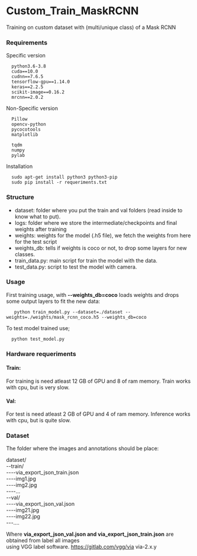 # Custom_Train_MaskRCNN

Training on custom dataset with (multi/unique class) of a Mask RCNN

### Requirements 
Specific version
```
  python3.6-3.8
  cuda==10.0
  cudnn==7.6.5
  tensorflow-gpu==1.14.0
  keras==2.2.5
  scikit-image==0.16.2
  mrcnn==2.0.2
```
Non-Specific version

```
  Pillow
  opencv-python
  pycocotools
  matplotlib
  
  tqdm
  numpy
  pylab
```
Installation

```
  sudo apt-get install python3 python3-pip
  sudo pip install -r requeriments.txt
```


### Structure
- dataset: folder where you put the train and val folders (read inside to know what to put).
- logs: folder where we store the intermediate/checkpoints and final weights after training
- weights: weights for the model (.h5 file), we fetch the weights from here for the test script
- weights_db: tells if weights is coco or not, to drop some layers for new classes.
- train_data.py: main script for train the model with the data.
- test_data.py: script to test the model with camera.

### Usage 
First training usage, with **--weights_db=coco** loads weights and drops some output layers to fit the new data:
```
   python train_model.py --dataset=./dataset --weights=./weights/mask_rcnn_coco.h5 --weights_db=coco
```
To test model trained use;
```
  python test_model.py
```

### Hardware requeriments

#### Train: 

For training is need atleast 12 GB of GPU and 8 of ram memory.  Train works with cpu, but is very slow.

#### Val: 

For test is need atleast 2 GB of GPU and 4 of ram memory.  Inference works with cpu, but is quite slow.

### Dataset

The folder where the images and annotations should be place:

dataset/  
--train/  
----via_export_json_train.json  
----img1.jpg  
----img2.jpg   
----...  
--val/  
----via_export_json_val.json  
----img21.jpg  
----img22.jpg   
---....  
  
Where **via_export_json_val.json and via_export_json_train.json** are obtained from label all images  
using VGG label software. https://gitlab.com/vgg/via via-2.x.y
